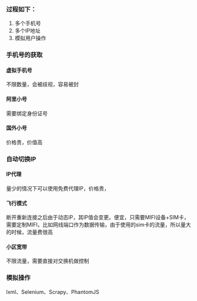 ### 过程如下：
1. 多个手机号
2. 多个IP地址
3. 模拟用户操作

### 手机号的获取
#### 虚拟手机号
不限数量，会被歧视，容易被封
#### 阿里小号
需要绑定身份证号
#### 国外小号
价格贵，价值高

### 自动切换IP
#### IP代理
量少的情况下可以使用免费代理IP，价格贵，
#### 飞行模式
断开重新连接之后由于动态IP，其IP值会变更。便宜，只需要MIFI设备+SIM卡，需要定制MIFI，比如网线端口作为数据传输，由于使用的sim卡的流量，所以量大的时候，流量费很高
#### 小区宽带
不限流量，需要直接对交换机做控制

### 模拟操作
lxml、Selenium、Scrapy、PhantomJS
